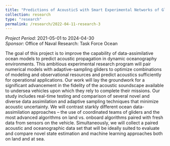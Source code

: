 ```yaml
---
title: "Predictions of AcousticS with Smart Experimental Networks of GlidERS (PASSENGERS)"
collection: research
type: "research"
permalink: /research/2022-04-11-research-3
---
```


*Project Period:* 2021-05-01 to 2024-04-30     
*Sponsor:* Office of Naval Research: Task Force Ocean

The goal of this project is to improve the capability of data-assimilative ocean models to predict acoustic propagation in dynamic oceanography environments. This ambitious experimental research program will pair numerical models with adaptive-sampling gliders to optimize combinations of modeling and observational resources and predict acoustics sufficiently for operational applications. Our work will lay the groundwork for a significant advancement in the fidelity of the acoustic soundscape available to undersea vehicles upon which they rely to complete their missions.  Our study includes real-time testing and comparison of several novel and diverse data assimilation and adaptive sampling techniques that minimize acoustic uncertainty. We will contrast starkly different ocean data-assimilation approaches – the use of coordinated teams of gliders and the most advanced algorithms on land vs. onboard algorithms paired with fresh data from sensors on the vehicle. Simultaneously, we will collect a paired acoustic and oceanographic data set that will be ideally suited to evaluate and compare novel state estimation and machine learning approaches both on land and at sea.
